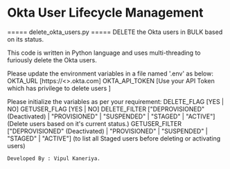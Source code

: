 # Okta User Lifecycle Management

===== delete_okta_users.py =====
DELETE the Okta users in BULK based on its status.

This code is written in Python language and uses multi-threading to furiously delete the Okta users.

Please update the environment variables in a file named '.env' as below:
     OKTA_URL        [https://<>.okta.com]
     OKTA_API_TOKEN  [Use your API Token which has privilege to delete users ]

Please initialize the variables as per your requirement:
     DELETE_FLAG   [YES | NO]
     GETUSER_FLAG  [YES | NO]
     DELETE_FILTER   ["DEPROVISIONED" (Deactivated) | "PROVISIONED" | "SUSPENDED" | "STAGED" | "ACTIVE"]
          (Delete users based on it's current status.)
     GETUSER_FILTER  ["DEPROVISIONED" (Deactivated) | "PROVISIONED" | "SUSPENDED" | "STAGED" | "ACTIVE"]
          (to list all Staged users before deleting or activating users)

    Developed By : Vipul Kaneriya.